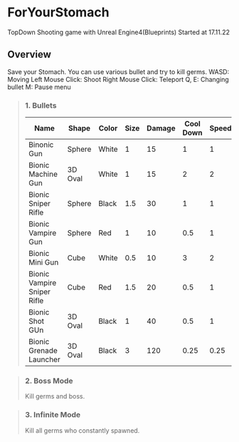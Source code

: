 # ForYourStomach
TopDown Shooting game with Unreal Engine4(Blueprints)
Started at 17.11.22

Overview
--------
Save your Stomach. You can use various bullet and try to kill germs.
WASD: Moving
Left Mouse Click: Shoot
Right Mouse Click: Teleport
Q, E: Changing bullet
M: Pause menu

> ### 1. Bullets
>|Name|Shape|Color|Size|Damage|Cool Down|Speed|Ammo|Etc|
>|----|-----|-----|----|------|---------|-----|----|---|
>|Binonic Gun|Sphere|White|1|15|1|1|∞| |
>|Bionic Machine Gun|3D Oval|White|1|15|2|2|60| |
>|Bionic Sniper Rifle|Sphere|Black|1.5|30|1|1|50|Penetrable|
>|Bionic Vampire Gun|Sphere|Red|1|10|0.5|1|40|Steal HP (5)|
>|Bionic Mini Gun|Cube|White|0.5|10|3|2|150| |
>|Bionic Vampire Sniper Rifle|Cube|Red|1.5|20|0.5|1|40|Steal HP (5)|
>|Bionic Shot GUn|3D Oval|Black|1|40|0.5|1|20|Triple shot Penetrable|
>|Bionic Grenade Launcher|3D Oval|Black|3|120|0.25|0.25|10|Explosion|

> ### 2. Boss Mode
> Kill germs and boss.

> ### 3. Infinite Mode
> Kill all germs who constantly spawned.
